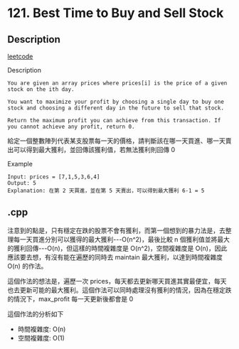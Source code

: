 # 121. Best Time to Buy and Sell Stock
## Description
[leetcode](https://leetcode.com/problems/best-time-to-buy-and-sell-stock/)

Description
```
You are given an array prices where prices[i] is the price of a given stock on the ith day.

You want to maximize your profit by choosing a single day to buy one stock and choosing a different day in the future to sell that stock.

Return the maximum profit you can achieve from this transaction. If you cannot achieve any profit, return 0.
```

給定一個整數陣列代表某支股票每一天的價格，請判斷該在哪一天買進、哪一天賣出可以得到最大獲利，並回傳該獲利值，若無法獲利則回傳 0

Example
```
Input: prices = [7,1,5,3,6,4]
Output: 5
Explanation: 在第 2 天買進，並在第 5 天賣出，可以得到最大獲利 6-1 = 5
```
## .cpp
注意到的點是，只有穩定在跌的股票不會有獲利，而第一個想到的暴力法是，去整理每一天買進分別可以獲得的最大獲利---O(n^2)，最後比較 n 個獲利值並將最大的獲利回傳---O(n)，但這樣的時間複雜度是 O(n^2)，空間複雜度是 O(n)，因此應該要去想，有沒有能在遍歷的同時去 maintain 最大獲利，以達到時間複雜度 O(n) 的作法。

這個作法的想法是，遍歷一次 prices，每天都去更新哪天買進其實最便宜，每天也去更新可能的最大獲利。這個作法可以同時處理沒有獲利的情況，因為在穩定跌的情況下，max_profit 每一天更新後都會是 0

這個作法的分析如下
- 時間複雜度: O(n)
- 空間複雜度: O(1)